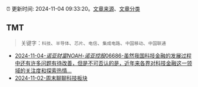 :alarm_clock: 更新时间: 2024-11-04 09:33:20。[文章来源](/README.md)、[文章分类](/TAGS.md)

## TMT


> 关键字：`科技`、`半导体`、`芯片`、`电信`、`集成电路`、`中国移动`、`中国联通`



- [2024-11-04-$诺亚财富NOAH$-$诺亚控股06686$-虽然我国科技金融的发展过程中还有许多问题有待改善，但是不可否认的是，近年来各界对科技金融这一领域的关注度和探索热情...](https://xueqiu.com/9236254051/311016573) 
- [2024-11-02-周末聊聊科技板块](https://xueqiu.com/7860276567/310816093) 
